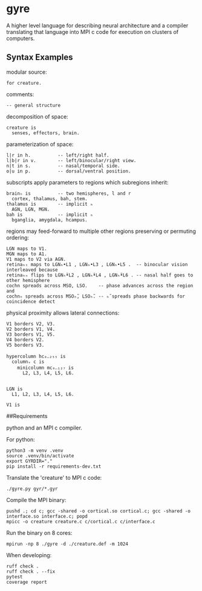 # gyre
A higher level language for describing neural architecture and a compiler translating that language into MPI c code for execution on clusters of computers.

## Syntax Examples

modular source:
```
for creature.
``` 

comments:
```
-- general structure
```

decomposition of space:
```
creature is
  senses, effectors, brain.
```

parameterization of space:
```
l|r in h.          -- left/right half.
l|b|r in v.        -- left/binocular/right view.
n|t in s.          -- nasal/temporal side.
o|u in p.          -- dorsal/ventral position.
```

subscripts apply parameters to regions which subregions inherit:
```
brainₕ is          -- two hemispheres, l and r
  cortex, thalamus, bah, stem.
thalamus is        -- implicit ₕ
  AGN, LGN, MGN. 
bah is             -- implicit ₕ
  bganglia, amygdala, hcampus.
```

regions may feed-forward to multiple other regions preserving or permuting ordering:
```
LGN maps to V1.
MGN maps to A1.
V1 maps to V2 via AGN.
retinaₕₜ maps to LGNₕ•L1 , LGNₕ•L3 , LGNₕ•L5 .  -- binocular vision interleaved because
retinaₕₙ flips to LGNₕ̃•L2 , LGNₕ̃•L4 , LGNₕ̃•L6 . -- nasal half goes to other hemisphere
cochn spreads across MSO, LSO.    -- phase advances across the region and
cochnₕ spreads across MSOₕ̃, LSOₕ̃. -- ₕ̃ spreads phase backwards for coincidence detect
```

physical proximity allows lateral connections:
```
V1 borders V2, V3.
V2 borders V1, V4.
V3 borders V1, V5.
V4 borders V2.
V5 borders V3.
```


```
hypercolumn hc₀‥₂₅₅ is
  columnᵥ c is
    minicolumn mc₀‥₁₂₇ is
      L2, L3, L4, L5, L6.


LGN is
  L1, L2, L3, L4, L5, L6.

V1 is
```


##Requirements 

python and an MPI c compiler.

For python:
```
python3 -m venv .venv
source .venv/bin/activate
export GYRDIR="."
pip install -r requirements-dev.txt
```

Translate the 'creature' to MPI c code:
```
./gyre.py gyr/*.gyr
```

Compile the MPI binary:
```
pushd .; cd c; gcc -shared -o cortical.so cortical.c; gcc -shared -o interface.so interface.c; popd
mpicc -o creature creature.c c/cortical.c c/interface.c
```

Run the binary on 8 cores:
```
mpirun -np 8 ./gyre -d ./creature.def -m 1024
```

When developing:
```
ruff check .
ruff check . --fix
pytest
coverage report
```

